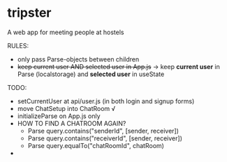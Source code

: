 # tripster

A web app for meeting people at hostels

RULES:

- only pass Parse-objects between children
- ~~keep current user AND selected user in App.js~~
  -> keep **current user** in Parse (localstorage) and **selected user** in useState

TODO:

- setCurrentUser at api/user.js (in both login and signup forms)
- move ChatSetup into ChatRoom √
- initializeParse on App.js only
- HOW TO FIND A CHATROOM AGAIN?
  - Parse query.contains("senderId", [sender, receiver])
  - Parse query.contains("receiverId", [sender, receiver])
  - Parse query.equalTo("chatRoomId", chatRoom)
-

